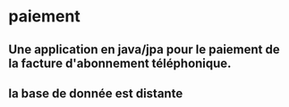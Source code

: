 # paiement
## Une application en java/jpa pour le paiement de la facture d'abonnement téléphonique.
## la base de donnée est distante 
